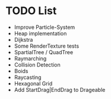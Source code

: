 # TODO List

* Improve Particle-System
* Heap implementation
* Dijkstra
* Some RenderTexture tests
* SpartialTree / QuadTree
* Raymarching
* Collision Detection
* Boids
* Raycasting
* Hexagonal Grid
* Add StartDrag|EndDrag to Drageable
